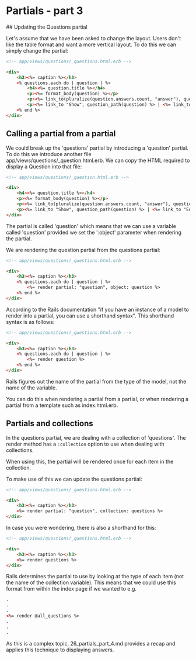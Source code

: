 # Partials - part 3

## Updating the Questions partial

Let's assume that we have been asked to change the layout. Users don't like the table format and want a more vertical layout. To do this we can simply change the partial:

```html
<!-- app/views/questions/_questions.html.erb -->

<div>
	<h3><%= caption %></h3> 
	<% questions.each do | question | %>  
		<h4><%= question.title %></h4>
		<p><%= format_body(question) %></p>
		<p><%= link_to(pluralize(question.answers.count, "answer"), question_answers_path(question))  %></p>
		<p><%= link_to "Show", question_path(question) %> | <%= link_to "Edit", edit_question_path(question) %> |  <%= link_to "Delete", question_path(question), method: :delete, data: {confirm: "Would you like to delete this?"} %></p>
	<% end %>
</div>

```

## Calling a partial from a partial

We could break up the 'questions' partial by introducing a 'question' partial. To do this we introduce another file app/views/questions/_question.html.erb. We can copy the HTML required to display a Question into that file:

```html
<!-- app/views/questions/_question.html.erb -->

<div>
	<h4><%= question.title %></h4>
	<p><%= format_body(question) %></p>
	<p><%= link_to(pluralize(question.answers.count, "answer"), question_answers_path(question))  %></p>
	<p><%= link_to "Show", question_path(question) %> | <%= link_to "Edit", edit_question_path(question) %> |  <%= link_to "Delete", question_path(question), method: :delete, data: {confirm: "Would you like to delete this?"} %></p>
</div>

```
The partial is called 'question' which means that we can use a variable called 'question' provided we set the ':object' parameter when rendering the partial. 

We are rendering the question partial from the questions partial:

```html
<!-- app/views/questions/_questions.html.erb -->

<div>
	<h3><%= caption %></h3> 
	<% questions.each do | question | %>  
		<%= render partial: "question", object: question %>
	<% end %>
</div>
```

According to the Rails documentation "if you have an instance of a model to render into a partial, you can use a shorthand syntax". This shorthand syntax is as follows:

```html
<!-- app/views/questions/_questions.html.erb -->

<div>
	<h3><%= caption %></h3> 
	<% questions.each do | question | %>  
		<%= render question %>
	<% end %>
</div>
```

Rails figures out the name of the partial from the type of the model, not the name of the variable.

You can do this when rendering a partial from a partial, or when rendering a partial from a template such as index.html.erb.


## Partials and collections 

In the questions partial, we are dealing with a collection of 'questions'. The render method has a `:collection` option to use when dealing with collections. 

When using this, the partial will be rendered once for each item in the collection. 

To make use of this we can update the questions partial:

```html
<!-- app/views/questions/_questions.html.erb -->

<div>
	<h3><%= caption %></h3> 
	<%= render partial: "question", collection: questions %>  
</div>
``` 

In case you were wondering, there is also a shorthand for this:


```html
<!-- app/views/questions/_questions.html.erb -->

<div>
	<h3><%= caption %></h3> 
	<%= render questions %>  
</div>
``` 

Rails determines the partial to use by looking at the type of each item (not the name of the collection variable). This means that we could use this format from within the index page if we wanted to e.g.

```html
.
.
.
<%= render @all_questions %>
.
.
.
```


As this is a complex topic, 26_partials_part_4.md provides a recap and applies this technique to displaying answers. 


